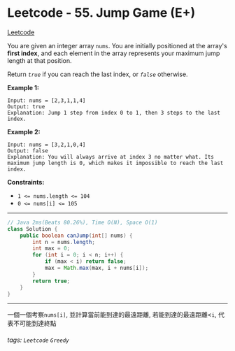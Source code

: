 # Leetcode - 55. Jump Game (E+)

[Leetcode](https://leetcode.com/problems/jump-game/description/)

You are given an integer array `nums`. You are initially positioned at the array's **first index**, and each element in the array represents your maximum jump length at that position.

Return _`true`_ if you can reach the last index, or _`false`_ otherwise.

**Example 1:**
```
Input: nums = [2,3,1,1,4]
Output: true
Explanation: Jump 1 step from index 0 to 1, then 3 steps to the last index.
```
**Example 2:**
```
Input: nums = [3,2,1,0,4]
Output: false
Explanation: You will always arrive at index 3 no matter what. Its maximum jump length is 0, which makes it impossible to reach the last index.
```
**Constraints:**

-   `1 <= nums.length <= 104`
-   `0 <= nums[i] <= 105`

---

```java
// Java 2ms(Beats 80.26%), Time O(N), Space O(1)
class Solution {
    public boolean canJump(int[] nums) {
        int n = nums.length;
        int max = 0;
        for (int i = 0; i < n; i++) {
            if (max < i) return false;
            max = Math.max(max, i + nums[i]);
        }
        return true;
    }
}
```

---
一個一個考察`nums[i]`, 並計算當前能到達的最遠距離,
若能到達的最遠距離<`i`, 代表不可能到達終點


###### tags: `Leetcode` `Greedy`